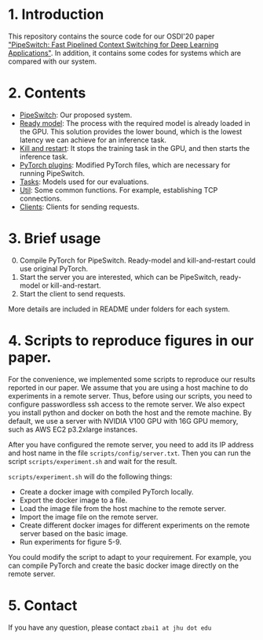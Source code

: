 # 1. Introduction

This repository contains the source code for our OSDI'20 paper
["PipeSwitch: Fast Pipelined Context Switching for Deep Learning Applications"](https://www.usenix.org/conference/osdi20/presentation/bai). In addition, it contains some codes for systems which are compared with our system.

# 2. Contents

- [PipeSwitch](https://github.com/netx-repo/PipeSwitch/tree/main/pipeswitch): Our proposed system.
- [Ready model](https://github.com/netx-repo/PipeSwitch/tree/main/ready_model): The process with the required model is already loaded in the GPU. This solution provides the lower bound, which is the lowest latency we can achieve for an inference task.
- [Kill and restart](https://github.com/netx-repo/PipeSwitch/tree/main/kill_restart): It stops the training task in the GPU, and then starts the inference task.
- [PyTorch plugins](https://github.com/netx-repo/PipeSwitch/tree/main/pytorch_plugin): Modified PyTorch files, which are necessary for running PipeSwitch.
- [Tasks](https://github.com/netx-repo/PipeSwitch/tree/main/task): Models used for our evaluations.
- [Util](https://github.com/netx-repo/PipeSwitch/tree/main/util): Some common functions. For example, establishing TCP connections.
- [Clients](https://github.com/netx-repo/PipeSwitch/tree/main/client): Clients for sending requests.

# 3. Brief usage

0. Compile PyTorch for PipeSwitch. Ready-model and kill-and-restart could use original PyTorch.
1. Start the server you are interested, which can be PipeSwitch, ready-model or kill-and-restart.
2. Start the client to send requests.

More details are included in README under folders for each system.

# 4. Scripts to reproduce figures in our paper.

For the convenience, we implemented some scripts to reproduce our results reported in our paper.
We assume that you are using a host machine to do experiments in a remote server.
Thus, before using our scripts, you need to configure passwordless ssh access to the remote server.
We also expect you install python and docker on both the host and the remote machine.
By default, we use a server with NVIDIA V100 GPU with 16G GPU memory, such as AWS EC2 p3.2xlarge instances.

After you have configured the remote server, you need to add its IP address and host name in the file ```scripts/config/server.txt```.
Then you can run the script ```scripts/experiment.sh``` and wait for the result.

```scripts/experiment.sh``` will do the following things:
- Create a docker image with compiled PyTorch locally.
- Export the docker image to a file.
- Load the image file from the host machine to the remote server.
- Import the image file on the remote server.
- Create different docker images for different experiments on the remote server based on the basic image.
- Run experiments for figure 5-9.

You could modify the script to adapt to your requirement.
For example, you can compile PyTorch and create the basic docker image directly on the remote server.

# 5. Contact

If you have any question, please contact `zbai1 at jhu dot edu`